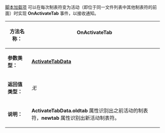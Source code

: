 [脚本加载项](/Manual/scripting/script_add-ins/README.zh.md) 可以在每次制表符变为活动（即位于同一文件列表中其他制表符的前面）时实现 **OnActivateTab** 事件，以接收通知。

<table>
<thead><tr><th>

**方法名称：**</th><th>
OnActivateTab
</th></tr></thead><tbody><tr><td>

**参数类型：**</td><td>

**[ActivateTabData](../scripting_objects/activatetabdata.zh.md)**
</td></tr><tr><td>

**返回值类型：**</td><td>

*无*
</td></tr><tr><td>

**说明：**</td><td>

**ActivateTabData.oldtab** 属性识别出之前活动的制表符，**newtab** 属性识别出新活动制表符。
</td></tr></tbody>
</table>